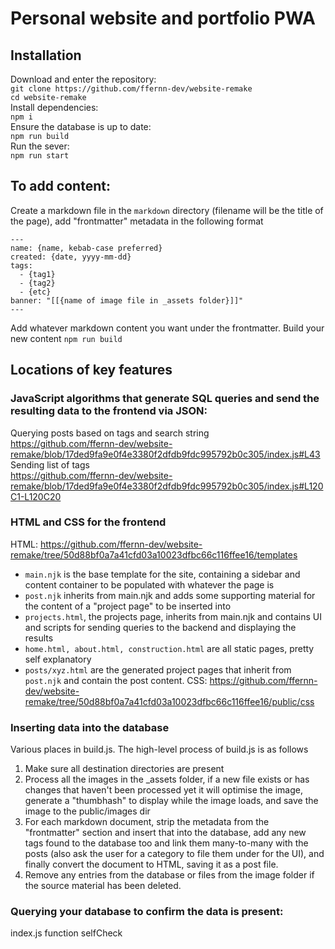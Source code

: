 # Personal website and portfolio PWA
## Installation
Download and enter the repository:  
`git clone https://github.com/ffernn-dev/website-remake`  
`cd website-remake`  
Install dependencies:  
`npm i`  
Ensure the database is up to date:  
`npm run build`  
Run the sever:  
`npm run start`  
## To add content:
Create a markdown file in the `markdown` directory (filename will be the title of the page), add "frontmatter" metadata in the following format
```
---
name: {name, kebab-case preferred}
created: {date, yyyy-mm-dd}
tags:
  - {tag1}
  - {tag2}
  - {etc}
banner: "[[{name of image file in _assets folder}]]"
---
```
Add whatever markdown content you want under the frontmatter.
Build your new content
`npm run build`
## Locations of key features
### JavaScript algorithms that generate SQL queries and send the resulting data to the frontend via JSON:  
Querying posts based on tags and search string  
https://github.com/ffernn-dev/website-remake/blob/17ded9fa9e0f4e3380f2dfdb9fdc995792b0c305/index.js#L43
Sending list of tags  
https://github.com/ffernn-dev/website-remake/blob/17ded9fa9e0f4e3380f2dfdb9fdc995792b0c305/index.js#L120C1-L120C20
### HTML and CSS for the frontend
HTML:
https://github.com/ffernn-dev/website-remake/tree/50d88bf0a7a41cfd03a10023dfbc66c116ffee16/templates
- `main.njk` is the base template for the site, containing a sidebar and content container to be populated with whatever the page is
- `post.njk` inherits from main.njk and adds some supporting material for the content of a "project page" to be inserted into
- `projects.html`, the projects page, inherits from main.njk and contains UI and scripts for sending queries to the backend and displaying the results
- `home.html, about.html, construction.html` are all static pages, pretty self explanatory
- `posts/xyz.html` are the generated project pages that inherit from `post.njk` and contain the post content.
CSS:
https://github.com/ffernn-dev/website-remake/tree/50d88bf0a7a41cfd03a10023dfbc66c116ffee16/public/css
### Inserting data into the database  
Various places in build.js. The high-level process of build.js is as follows  
1. Make sure all destination directories are present  
2. Process all the images in the _assets folder, if a new file exists or has changes that haven't been processed yet it will optimise the image, generate a "thumbhash" to display while the image loads, and save the image to the public/images dir  
3. For each markdown document, strip the metadata from the "frontmatter" section and insert that into the database, add any new tags found to the database too and link them many-to-many with the posts (also ask the user for a category to file them under for the UI), and finally convert the document to HTML, saving it as a post file.
4. Remove any entries from the database or files from the image folder if the source material has been deleted.
### Querying your database to confirm the data is present:
index.js function selfCheck
